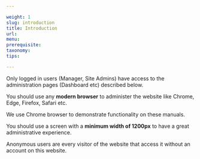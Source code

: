 ```yaml
---

weight: 1
slug: introduction
title: Introduction
url: 
menu:             
prerequisite:
taxonomy:
tips: 

---
```


Only logged in users (Manager, Site Admins) have access to the administration pages (Dashboard etc) described below.

You should use any **modern browser** to administer the website like Chrome, Edge, Firefox, Safari etc. 

We use Chrome browser to demonstrate functionality on these manuals.

You should use a screen with a **minimum width of 1200px** to have a great administrative experience.

Anonymous users are every visitor of the website that access it without an account on this website.
